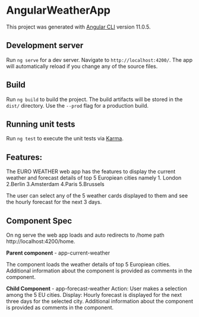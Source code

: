 # AngularWeatherApp

This project was generated with [Angular CLI](https://github.com/angular/angular-cli) version 11.0.5.

## Development server

Run `ng serve` for a dev server. Navigate to `http://localhost:4200/`. The app will automatically reload if you change any of the source files.


## Build

Run `ng build` to build the project. The build artifacts will be stored in the `dist/` directory. Use the `--prod` flag for a production build.

## Running unit tests

Run `ng test` to execute the unit tests via [Karma](https://karma-runner.github.io).


## Features: 

The EURO WEATHER web app has the features to display the current weather and forecast details of top 5 Europiean cities namely 1. London 2.Berlin 3.Amsterdam 4.Paris 5.Brussels

The user can select any of the 5 weather cards displayed to them and see the hourly forecast for the next 3 days.


## Component Spec

On ng serve the web app loads and auto redirects to /home path http://localhost:4200/home.

**Parent component** - app-current-weather

The component loads the weather details of top 5 Europiean cities.
Additional information about the component is provided as comments in the component.

**Child Component** - app-forecast-weather
Action: User makes a selection among the 5 EU cities.
Display: Hourly forecast is displayed for the next three days for the selected city.
Additional information about the component is provided as comments in the component.

